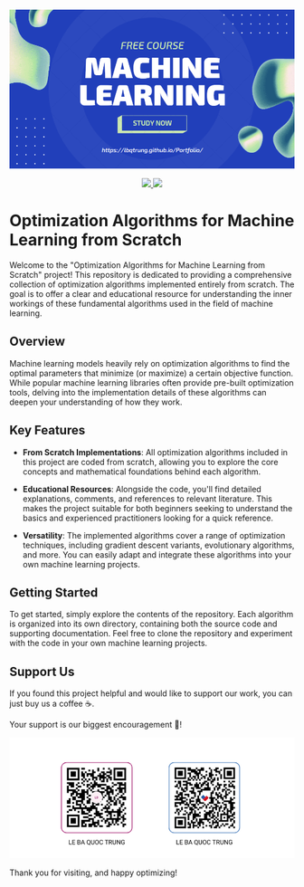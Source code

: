 <p align="center">
  <br>
  <img src="https://github.com/LBQTrung/Optimization-Algorithms-for-ML-from-scratch/blob/main/img/logo.png?raw=true"/>
  <br/>
</p>

<p align="center">
  <a href="https://www.facebook.com/lebaquoctrung39/">
    <img src="https://img.shields.io/badge/Facebook-1877F2?logo=facebook&logoColor=white">
  </a>
  <a href="https://www.instagram.com/quoctrung.39/">
    <img src="https://img.shields.io/badge/Instagram-FED9ED?logo=instagram&logoColor=white">
  </a>
</p>

# Optimization Algorithms for Machine Learning from Scratch

Welcome to the "Optimization Algorithms for Machine Learning from Scratch" project! This repository is dedicated to providing a comprehensive collection of optimization algorithms implemented entirely from scratch. The goal is to offer a clear and educational resource for understanding the inner workings of these fundamental algorithms used in the field of machine learning.

## Overview

Machine learning models heavily rely on optimization algorithms to find the optimal parameters that minimize (or maximize) a certain objective function. While popular machine learning libraries often provide pre-built optimization tools, delving into the implementation details of these algorithms can deepen your understanding of how they work.

## Key Features

- **From Scratch Implementations**: All optimization algorithms included in this project are coded from scratch, allowing you to explore the core concepts and mathematical foundations behind each algorithm.

- **Educational Resources**: Alongside the code, you'll find detailed explanations, comments, and references to relevant literature. This makes the project suitable for both beginners seeking to understand the basics and experienced practitioners looking for a quick reference.

- **Versatility**: The implemented algorithms cover a range of optimization techniques, including gradient descent variants, evolutionary algorithms, and more. You can easily adapt and integrate these algorithms into your own machine learning projects.

## Getting Started

To get started, simply explore the contents of the repository. Each algorithm is organized into its own directory, containing both the source code and supporting documentation. Feel free to clone the repository and experiment with the code in your own machine learning projects.

## Support Us
If you found this project helpful and would like to support our work, you can just buy us a coffee ☕.

Your support is our biggest encouragement 🎁!

<img src="https://github.com/LBQTrung/Optimization-Algorithms-for-ML-from-scratch/blob/main/img/support_me.png?raw=true"/>

Thank you for visiting, and happy optimizing!
